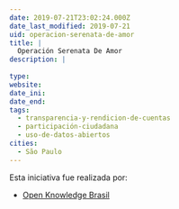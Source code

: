 ```yaml
---
date: 2019-07-21T23:02:24.000Z
date_last_modified: 2019-07-21
uid: operacion-serenata-de-amor
title: |
  Operación Serenata De Amor
description: |
  
type: 
website: 
date_ini: 
date_end: 
tags:
  - transparencia-y-rendicion-de-cuentas
  - participación-ciudadana
  - uso-de-datos-abiertos
cities: 
  - São Paulo
---
```


Esta iniciativa fue realizada por:

- [Open Knowledge Brasil](/organizaciones/open-knowledge-brasil)
